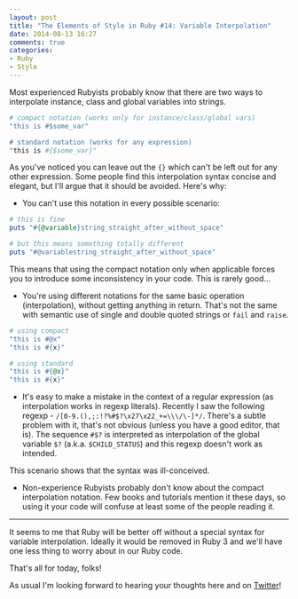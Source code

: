 ```yaml
---
layout: post
title: "The Elements of Style in Ruby #14: Variable Interpolation"
date: 2014-08-13 16:27
comments: true
categories:
- Ruby
- Style
---
```


Most experienced Rubyists probably know that there are two ways to interpolate instance, class and global variables into
strings.

``` ruby
# compact notation (works only for instance/class/global vars)
"this is #$some_var"

# standard notation (works for any expression)
"this is #{$some_var}"
```

As you've noticed you can leave out the `{}` which can't be left out for any other expression. Some people find this
interpolation syntax concise and elegant, but I'll argue that it should be avoided. Here's why:

* You can't use this notation in every possible scenario:

``` ruby
# this is fine
puts "#{@variable}string_straight_after_without_space"

# but this means something totally different
puts "#@variablestring_straight_after_without_space"
```

This means that using the compact notation only when applicable forces you to introduce some inconsistency in your code.
This is rarely good...

* You're using different notations for the same basic operation (interpolation), without getting anything in return.
That's not the same with semantic use of single and double quoted strings or `fail` and `raise`.

``` ruby
# using compact
"this is #@x"
"this is #{x}"

# using standard
"this is #{@x}"
"this is #{x}"
```

* It's easy to make a mistake in the context of a regular expression
(as interpolation works in regexp literals).  Recently I saw the
following regexp - `/[0-9.(),;:!?%#$?\x27\x22_+=\\\/\-]*/`. There's a
subtle problem with it, that's not obvious (unless you have a good
editor, that is). The sequence `#$?` is interpreted as interpolation
of the global variable `$?` (a.k.a. `$CHILD_STATUS`) and this regexp doesn't work as intended.

This scenario shows that the syntax was ill-conceived.

* Non-experience Rubyists probably don't know about the compact interpolation notation.
Few books and tutorials mention it these days, so using it your code will confuse at least
some of the people reading it.

-----------

It seems to me that Ruby will be better off without a special syntax
for variable interpolation. Ideally it would be removed in Ruby 3 and
we'll have one less thing to worry about in our Ruby code.

That's all for today, folks!

As usual I'm looking forward to hearing your thoughts here and on
[Twitter](http://twitter.com/bbatsov)!
